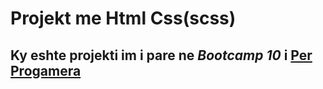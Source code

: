 # Projekt me Html Css(scss) 

## Ky eshte projekti im i pare ne _Bootcamp 10_ i **[Per Progamera](https://perprogramera.com/)** 
